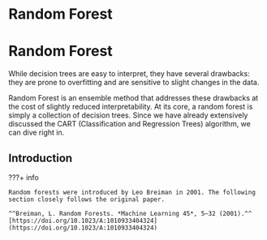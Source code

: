 # Random Forest

# Random Forest

While decision trees are easy to interpret, they have several drawbacks: they
are prone to overfitting and are sensitive to slight changes in the data.

Random Forest is an ensemble method that addresses these drawbacks at the cost
of slightly reduced interpretability. At its core, a random forest is simply a
collection of decision trees. Since we have already extensively discussed the
CART (Classification and Regression Trees) algorithm, we can dive right in.

## Introduction

???+ info

    Random forests were introduced by Leo Breiman in 2001. The following 
    section closely follows the original paper.

    ^^Breiman, L. Random Forests. *Machine Learning 45*, 5–32 (2001).^^
    [https://doi.org/10.1023/A:1010933404324](https://doi.org/10.1023/A:1010933404324)


